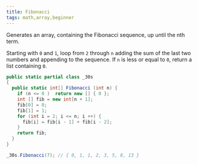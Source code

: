 ```yaml
---
title: Fibonacci
tags: math,array,beginner
---
```


Generates an array, containing the Fibonacci sequence, up until the nth term.

Starting with `0` and `1`, loop from `2` through `n` adding the sum of the last two numbers and appending to the sequence.
If `n` is less or equal to `0`, return a list containing `0`.

```csharp
public static partial class _30s 
{
  public static int[] Fibonacci (int n) {
    if (n <= 0 )  return new [] { 0 };
    int [] fib = new int[n + 1];
    fib[0] = 0;
    fib[1] = 1;
    for (int i = 2; i <= n; i ++) {
      fib[i] = fib[i - 1] + fib[i - 2];
    }
    return fib;
  }
}
```

```csharp
_30s.Fibonacci(7); // { 0, 1, 1, 2, 3, 5, 8, 13 }
```
